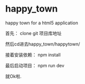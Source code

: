 # happy_town
happy town for a html5 application

首先：
clone git 项目库地址

然后cd进去happy_town/happytown/

接着安装依赖：
npm install

最后启动项目：
npm run dev

就Ok啦.
